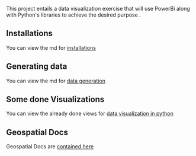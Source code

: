 This project entails a data visualization exercise that will use PowerBi along with Python's libraries to achieve the desired purpose .

## Installations 
You can view the md for [installations](Docs/installations.md)

## Generating data  
You can view the md for [data generation ](Docs/gen_data.md)

## Some done Visualizations 
You can view the already done views for  [data visualization in python  ](src/python_lib_visuals/results.md)



## Geospatial Docs
Geospatial Docs are   [contained here   ](Docs/geo_spatial_doc/descriptions.md)





